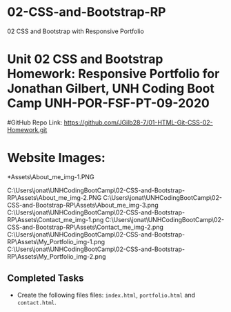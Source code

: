 # 02-CSS-and-Bootstrap-RP
02 CSS and Bootstrap with Responsive Portfolio
# Unit 02 CSS and Bootstrap Homework: Responsive Portfolio for Jonathan Gilbert, UNH Coding Boot Camp UNH-POR-FSF-PT-09-2020

#GitHub Repo Link: https://github.com/JGilb28-7/01-HTML-Git-CSS-02-Homework.git

# Website Images:
*Assets\About_me_img-1.PNG

<img>C:\Users\jonat\UNHCodingBootCamp\02-CSS-and-Bootstrap-RP\Assets\About_me_img-2.PNG</img>
<img>C:\Users\jonat\UNHCodingBootCamp\02-CSS-and-Bootstrap-RP\Assets\About_me_img-3.png</img>
<img>C:\Users\jonat\UNHCodingBootCamp\02-CSS-and-Bootstrap-RP\Assets\Contact_me_img-1.png</img>
<img>C:\Users\jonat\UNHCodingBootCamp\02-CSS-and-Bootstrap-RP\Assets\Contact_me_img-2.png</img>
<img>C:\Users\jonat\UNHCodingBootCamp\02-CSS-and-Bootstrap-RP\Assets\My_Portfolio_img-1.png</img>
<img>C:\Users\jonat\UNHCodingBootCamp\02-CSS-and-Bootstrap-RP\Assets\My_Portfolio_img-2.png</img>


## Completed Tasks
* Create the following files files: `index.html`, `portfolio.html` and `contact.html`.
    <!-- This complete>
    <!-- added in my photo and added to the Assets folder>
* Using Bootstrap, develop your portfolio site with the following items:
   * A navbar - <!-- Complete>
   * A responsive layout <!--complete>
   * Responsive images <!-- adjusted the Margin using css>




